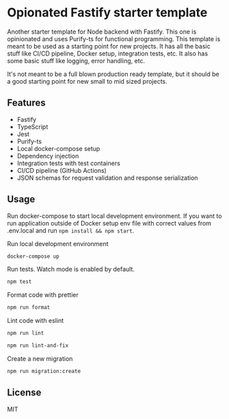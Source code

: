 # Opionated Fastify starter template

Another starter template for Node backend with Fastify. This one is opinionated and uses Purify-ts for functional programming. This template is meant to be used as a starting point for new projects. It has all the basic stuff like CI/CD pipeline, Docker setup, integration tests, etc. It also has some basic stuff like logging, error handling, etc.

It's not meant to be a full blown production ready template, but it should be a good starting point for new small to mid sized projects.

## Features

- Fastify
- TypeScript
- Jest
- Purify-ts
- Local docker-compose setup
- Dependency injection
- Integration tests with test containers
- CI/CD pipeline (GitHub Actions)
- JSON schemas for request validation and response serialization

## Usage

Run docker-compose to start local development environment. If you want to run application outside of Docker setup env file with correct values from .env.local and run `npm install && npm start`.

Run local development environment

```bash
docker-compose up
```

Run tests. Watch mode is enabled by default.

```bash
npm test
```

Format code with prettier

```bash
npm run format
```

Lint code with eslint

```bash
npm run lint
```

```bash
npm run lint-and-fix
```

Create a new migration

```bash
npm run migration:create
```

## License

MIT
